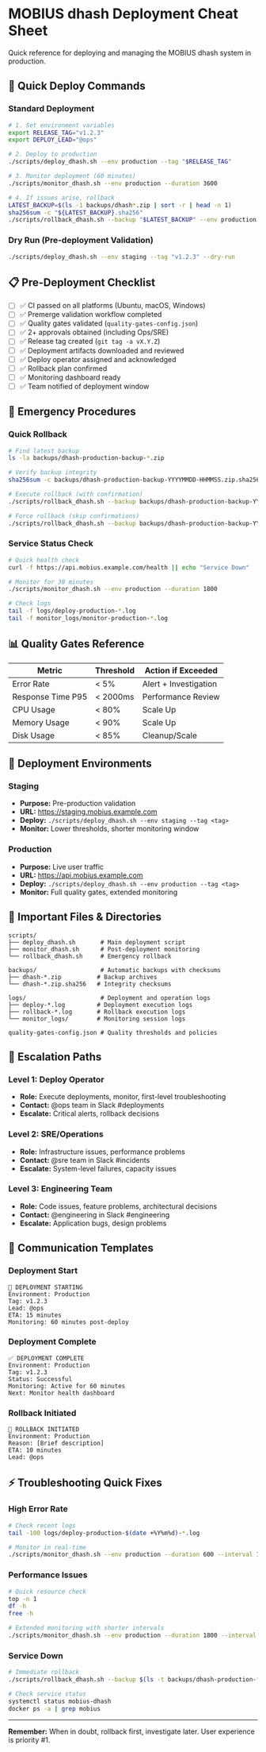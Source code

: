 # MOBIUS dhash Deployment Cheat Sheet

Quick reference for deploying and managing the MOBIUS dhash system in production.

## 🚀 Quick Deploy Commands

### Standard Deployment
```bash
# 1. Set environment variables
export RELEASE_TAG="v1.2.3"
export DEPLOY_LEAD="@ops"

# 2. Deploy to production
./scripts/deploy_dhash.sh --env production --tag "$RELEASE_TAG"

# 3. Monitor deployment (60 minutes)
./scripts/monitor_dhash.sh --env production --duration 3600

# 4. If issues arise, rollback
LATEST_BACKUP=$(ls -1 backups/dhash*.zip | sort -r | head -n 1)
sha256sum -c "${LATEST_BACKUP}.sha256"
./scripts/rollback_dhash.sh --backup "$LATEST_BACKUP" --env production
```

### Dry Run (Pre-deployment Validation)
```bash
./scripts/deploy_dhash.sh --env staging --tag "v1.2.3" --dry-run
```

## 📋 Pre-Deployment Checklist

- [ ] ✅ CI passed on all platforms (Ubuntu, macOS, Windows)
- [ ] ✅ Premerge validation workflow completed
- [ ] ✅ Quality gates validated (`quality-gates-config.json`)
- [ ] ✅ 2+ approvals obtained (including Ops/SRE)
- [ ] ✅ Release tag created (`git tag -a vX.Y.Z`)
- [ ] ✅ Deployment artifacts downloaded and reviewed
- [ ] ✅ Deploy operator assigned and acknowledged
- [ ] ✅ Rollback plan confirmed
- [ ] ✅ Monitoring dashboard ready
- [ ] ✅ Team notified of deployment window

## 🔧 Emergency Procedures

### Quick Rollback
```bash
# Find latest backup
ls -la backups/dhash-production-backup-*.zip

# Verify backup integrity
sha256sum -c backups/dhash-production-backup-YYYYMMDD-HHMMSS.zip.sha256

# Execute rollback (with confirmation)
./scripts/rollback_dhash.sh --backup backups/dhash-production-backup-YYYYMMDD-HHMMSS.zip --env production

# Force rollback (skip confirmations)
./scripts/rollback_dhash.sh --backup backups/dhash-production-backup-YYYYMMDD-HHMMSS.zip --env production --force
```

### Service Status Check
```bash
# Quick health check
curl -f https://api.mobius.example.com/health || echo "Service Down"

# Monitor for 30 minutes
./scripts/monitor_dhash.sh --env production --duration 1800

# Check logs
tail -f logs/deploy-production-*.log
tail -f monitor_logs/monitor-production-*.log
```

## 📊 Quality Gates Reference

| Metric | Threshold | Action if Exceeded |
|--------|-----------|-------------------|
| Error Rate | < 5% | Alert + Investigation |
| Response Time P95 | < 2000ms | Performance Review |
| CPU Usage | < 80% | Scale Up |
| Memory Usage | < 90% | Scale Up |
| Disk Usage | < 85% | Cleanup/Scale |

## 🔄 Deployment Environments

### Staging
- **Purpose:** Pre-production validation
- **URL:** https://staging.mobius.example.com
- **Deploy:** `./scripts/deploy_dhash.sh --env staging --tag <tag>`
- **Monitor:** Lower thresholds, shorter monitoring window

### Production
- **Purpose:** Live user traffic
- **URL:** https://api.mobius.example.com
- **Deploy:** `./scripts/deploy_dhash.sh --env production --tag <tag>`
- **Monitor:** Full quality gates, extended monitoring

## 📁 Important Files & Directories

```
scripts/
├── deploy_dhash.sh       # Main deployment script
├── monitor_dhash.sh      # Post-deployment monitoring  
└── rollback_dhash.sh     # Emergency rollback

backups/                  # Automatic backups with checksums
├── dhash-*.zip          # Backup archives
└── dhash-*.zip.sha256   # Integrity checksums

logs/                     # Deployment and operation logs
├── deploy-*.log         # Deployment execution logs
├── rollback-*.log       # Rollback execution logs  
└── monitor_logs/        # Monitoring session logs

quality-gates-config.json # Quality thresholds and policies
```

## 🚨 Escalation Paths

### Level 1: Deploy Operator
- **Role:** Execute deployments, monitor, first-level troubleshooting
- **Contact:** @ops team in Slack #deployments
- **Escalate:** Critical alerts, rollback decisions

### Level 2: SRE/Operations  
- **Role:** Infrastructure issues, performance problems
- **Contact:** @sre team in Slack #incidents
- **Escalate:** System-level failures, capacity issues

### Level 3: Engineering Team
- **Role:** Code issues, feature problems, architectural decisions
- **Contact:** @engineering in Slack #engineering
- **Escalate:** Application bugs, design problems

## 📱 Communication Templates

### Deployment Start
```
🚀 DEPLOYMENT STARTING
Environment: Production
Tag: v1.2.3
Lead: @ops
ETA: 15 minutes
Monitoring: 60 minutes post-deploy
```

### Deployment Complete
```  
✅ DEPLOYMENT COMPLETE
Environment: Production
Tag: v1.2.3
Status: Successful
Monitoring: Active for 60 minutes
Next: Monitor health dashboard
```

### Rollback Initiated
```
🚨 ROLLBACK INITIATED
Environment: Production
Reason: [Brief description]
ETA: 10 minutes
Lead: @ops
```

## ⚡ Troubleshooting Quick Fixes

### High Error Rate
```bash
# Check recent logs
tail -100 logs/deploy-production-$(date +%Y%m%d)-*.log

# Monitor in real-time
./scripts/monitor_dhash.sh --env production --duration 600 --interval 10
```

### Performance Issues
```bash
# Quick resource check
top -n 1
df -h
free -h

# Extended monitoring with shorter intervals
./scripts/monitor_dhash.sh --env production --duration 1800 --interval 15
```

### Service Down
```bash
# Immediate rollback
./scripts/rollback_dhash.sh --backup $(ls -t backups/dhash-production-*.zip | head -1) --env production --force

# Check service status
systemctl status mobius-dhash
docker ps -a | grep mobius
```

---

**Remember:** When in doubt, rollback first, investigate later. User experience is priority #1.